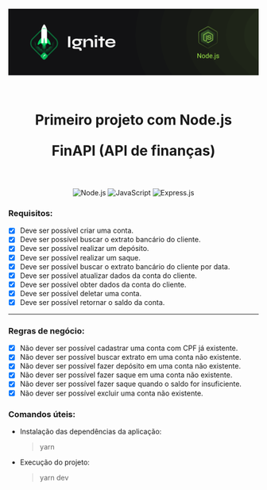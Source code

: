 <p align="center">
  <img src="../.github/capa-ignite-nodejs.png" alt="Ignite Node.js">
</p>

<br>

<h1 align="center">
  Primeiro projeto com Node.js

  <br>

  FinAPI (API de finanças)
</h1>

<br>

<p align="center">
  <img src="https://img.shields.io/badge/Node.js-339933?style=for-the-badge&logo=nodedotjs&logoColor=white" alt="Node.js">
  <img src="https://img.shields.io/badge/JavaScript-323330?style=for-the-badge&logo=javascript&logoColor=F7DF1E" alt="JavaScript">
  <img src="https://img.shields.io/badge/Express.js-000000?style=for-the-badge&logo=express&logoColor=white" alt="Express.js">
</p>

### Requisitos:
- [x] Deve ser possível criar uma conta.
- [x] Deve ser possível buscar o extrato bancário do cliente.
- [x] Deve ser possível realizar um depósito.
- [x] Deve ser possível realizar um saque.
- [x] Deve ser possível buscar o extrato bancário do cliente por data.
- [x] Deve ser possível atualizar dados da conta do cliente.
- [x] Deve ser possível obter dados da conta do cliente.
- [x] Deve ser possível deletar uma conta.
- [x] Deve ser possível retornar o saldo da conta.

---

### Regras de negócio:
- [x] Não dever ser possível cadastrar uma conta com CPF já existente.
- [x] Não dever ser possível buscar extrato em uma conta não existente.
- [x] Não dever ser possível fazer depósito em uma conta não existente.
- [x] Não dever ser possível fazer saque em uma conta não existente.
- [x] Não dever ser possível fazer saque quando o saldo for insuficiente.
- [x] Não dever ser possível excluir uma conta não existente.

### Comandos úteis:
- Instalação das dependências da aplicação:
  > yarn

- Execução do projeto:
  > yarn dev
